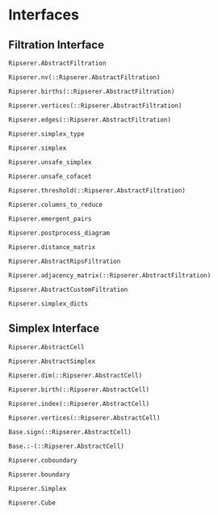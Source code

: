 # Interfaces

## Filtration Interface

```@docs
Ripserer.AbstractFiltration
```

```@docs
Ripserer.nv(::Ripserer.AbstractFiltration)
```

```@docs
Ripserer.births(::Ripserer.AbstractFiltration)
```

```@docs
Ripserer.vertices(::Ripserer.AbstractFiltration)
```

```@docs
Ripserer.edges(::Ripserer.AbstractFiltration)
```

```@docs
Ripserer.simplex_type
```

```@docs
Ripserer.simplex
```

```@docs
Ripserer.unsafe_simplex
```

```@docs
Ripserer.unsafe_cofacet
```

```@docs
Ripserer.threshold(::Ripserer.AbstractFiltration)
```

```@docs
Ripserer.columns_to_reduce
```

```@docs
Ripserer.emergent_pairs
```

```@docs
Ripserer.postprocess_diagram
```

```@docs
Ripserer.distance_matrix
```

```@docs
Ripserer.AbstractRipsFiltration
```

```@docs
Ripserer.adjacency_matrix(::Ripserer.AbstractFiltration)
```

```@docs
Ripserer.AbstractCustomFiltration
```

```@docs
Ripserer.simplex_dicts
```

## Simplex Interface

```@docs
Ripserer.AbstractCell
```

```@docs
Ripserer.AbstractSimplex
```

```@docs
Ripserer.dim(::Ripserer.AbstractCell)
```

```@docs
Ripserer.birth(::Ripserer.AbstractCell)
```

```@docs
Ripserer.index(::Ripserer.AbstractCell)
```

```@docs
Ripserer.vertices(::Ripserer.AbstractCell)
```

```@docs
Base.sign(::Ripserer.AbstractCell)
```

```@docs
Base.:-(::Ripserer.AbstractCell)
```

```@docs
Ripserer.coboundary
```

```@docs
Ripserer.boundary
```

```@docs
Ripserer.Simplex
```

```@docs
Ripserer.Cube
```
